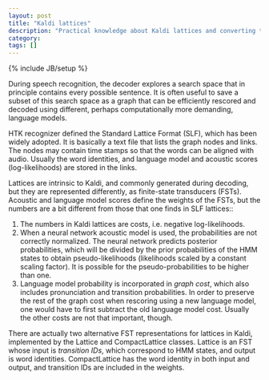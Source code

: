 ```yaml
---
layout: post
title: "Kaldi lattices"
description: "Practical knowledge about Kaldi lattices and converting them to SLF"
category: 
tags: []
---
```

{% include JB/setup %}

During speech recognition, the decoder explores a search space that in principle
contains every possible sentence. It is often useful to save a subset of this
search space as a graph that can be efficiently rescored and decoded using
different, perhaps computationally more demanding, language models.

HTK recognizer defined the Standard Lattice Format (SLF), which has been widely
adopted. It is basically a text file that lists the graph nodes and links. The
nodes may contain time stamps so that the words can be aligned with audio.
Usually the word identities, and language model and acoustic scores
(log-likelihoods) are stored in the links.

Lattices are intrinsic to Kaldi, and commonly generated during decoding, but
they are represented differently, as finite-state transducers (FSTs). Acoustic
and language model scores define the weights of the FSTs, but the numbers
are a bit different from those that one finds in SLF lattices::

1. The numbers in Kaldi lattices are costs, i.e. negative log-likelihoods.
2. When a neural network acoustic model is used, the probabilities are not
   correctly normalized. The neural network predicts posterior probabilities,
   which will be divided by the prior probabilities of the HMM states to obtain
   pseudo-likelihoods (likelihoods scaled by a constant scaling factor). It is
   possible for the pseudo-probabilities to be higher than one.
3. Language model probability is incorporated in *graph cost*, which also
   includes pronunciation and transition probabilities. In order to preserve the
   rest of the graph cost when rescoring using a new language model, one would
   have to first subtract the old language model cost. Usually the other costs
   are not that important, though.

There are actually two alternative FST representations for lattices in Kaldi,
implemented by the Lattice and CompactLattice classes. Lattice is an FST whose
input is *transition IDs*, which correspond to HMM states, and output is word
identities. CompactLattice has the word identity in both input and output, and
transition IDs are included in the weights.
